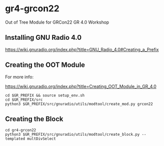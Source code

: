 # gr4-grcon22

Out of Tree Module for GRCon22 GR 4.0 Workshop

## Installing GNU Radio 4.0

https://wiki.gnuradio.org/index.php?title=GNU_Radio_4.0#Creating_a_Prefix

## Creating the OOT Module

For more info: 

https://wiki.gnuradio.org/index.php?title=Creating_OOT_Module_in_GR_4.0

```
cd $GR_PREFIX && source setup_env.sh
cd $GR_PREFIX/src
python3 $GR_PREFIX/src/gnuradio/utils/modtool/create_mod.py grcon22
```
## Creating the Block

```
cd gr4-grcon22
python3 $GR_PREFIX/src/gnuradio/utils/modtool/create_block.py --templated multDivSelect
```